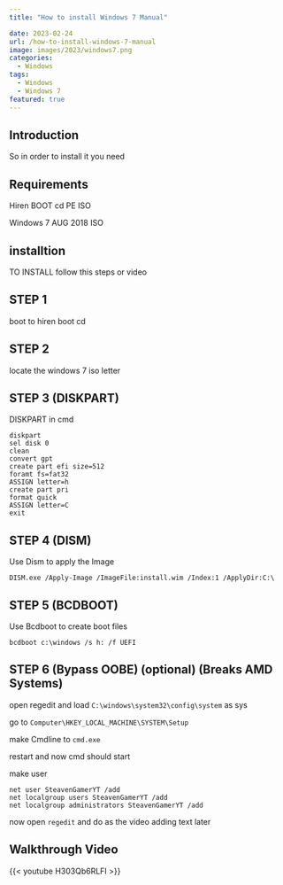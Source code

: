 ```yaml
---
title: "How to install Windows 7 Manual"

date: 2023-02-24
url: /how-to-install-windows-7-manual
image: images/2023/windows7.png
categories:
  - Windows
tags:
  - Windows
  - Windows 7
featured: true
---
```


<!--more-->
## Introduction


So in order to install it you need


## Requirements


Hiren BOOT cd PE ISO


Windows 7 AUG 2018 ISO



## installtion


TO INSTALL follow this steps or video


## STEP 1

boot to hiren boot cd 


## STEP 2

locate the windows 7 iso letter


## STEP 3 (DISKPART)

DISKPART in cmd


```
diskpart
sel disk 0
clean
convert gpt
create part efi size=512
foramt fs=fat32
ASSIGN letter=h
create part pri
format quick
ASSIGN letter=C
exit
```


## STEP 4 (DISM)

Use Dism to apply the Image


`DISM.exe /Apply-Image /ImageFile:install.wim /Index:1 /ApplyDir:C:\`


## STEP 5 (BCDBOOT)

Use Bcdboot to create boot files


`bcdboot c:\windows /s h: /f UEFI`


## STEP 6 (Bypass OOBE) (optional) (Breaks AMD Systems)


open regedit and load `C:\windows\system32\config\system` as sys


go to `Computer\HKEY_LOCAL_MACHINE\SYSTEM\Setup`


make Cmdline to `cmd.exe`


restart and now cmd should start


make user


```
net user SteavenGamerYT /add
net localgroup users SteavenGamerYT /add
net localgroup administrators SteavenGamerYT /add
```


now open `regedit` and do as the video adding text later
## Walkthrough Video

{{< youtube H303Qb6RLFI >}}